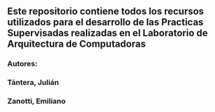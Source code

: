 ## Este repositorio contiene todos los recursos utilizados para el desarrollo de las Practicas Supervisadas realizadas en el Laboratorio de Arquitectura de Computadoras

### Autores: 
### Tántera, Julián
### Zanotti, Emiliano
